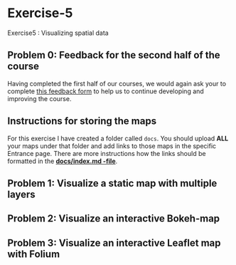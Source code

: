 # Exercise-5
Exercise5 : Visualizing spatial data

## Problem 0: Feedback for the second half of the course

Having completed the first half of our courses, we would again ask your to complete [this feedback form]() to help us to continue developing and improving the course.

## Instructions for storing the maps

For this exercise I have created a folder called `docs`. You should upload **ALL** your maps under that folder and add links to those maps in the specific Entrance page. There are more instructions how the links should be formatted in the [**docs/index.md -file**](docs/index.md). 

## Problem 1: Visualize a static map with multiple layers

## Problem 2: Visualize an interactive Bokeh-map

## Problem 3: Visualize an interactive Leaflet map with Folium

